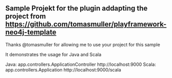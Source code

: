 Sample Projekt for the plugin addapting the project from https://github.com/tomasmuller/playframework-neo4j-template
--------------------------------------------
Thanks @tomasmuller for allowing me to use your project for this sample

It demonstrates the usage for Java and Scala

Java: app.controllers.ApplicationController http://localhost:9000
Scala: app.controllers.Application http://localhost:9000/scala

